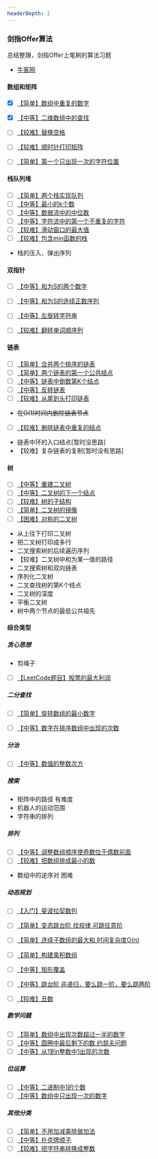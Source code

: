 ```yaml
---
headerDepth: 1
---
```


### 剑指Offer算法

总结整理，剑指Offer上笔刷的算法习题

- [牛客网](https://www.nowcoder.com/exam/oj/ta?tpId=13)

#### 数组和矩阵

 - [x] [【简单】数组中重复的数字](./数组和矩阵/duplicate.md)
 - [x] [【中等】二维数组中的查找](./数组和矩阵/find.md)
 - [ ] [【较难】替换空格](./数组和矩阵/replaceSpace.md)
 - [ ] [【较难】顺时针打印矩阵](./数组和矩阵/printMatrix.md)
 - [ ] [【简单】第一个只出现一次的字符位置](./数组和矩阵/firstNotRepeatingChar.md)


#### 栈队列堆

- [ ] [【简单】两个栈实现队列](./栈队列堆/stackToQueue.md)
- [ ] [【中等】最小的k个数](./栈队列堆/getLeastNumbersSolution.md)
- [ ] [【中等】数据流中的中位数](./栈队列堆/insertAndGetMedian.md)
- [ ] [【中等】字符流中的第一个不重复的字符](./栈队列堆/firstAppearingOnce.md)
- [ ] [【较难】滑动窗口的最大值](./栈队列堆/maxInWindows.md)
- [ ] [【较难】包含min函数的栈](./栈队列堆/getMinInJSStack.md)
- 栈的压入、弹出序列



#### 双指针

- [ ] [【中等】和为S的两个数字](./双指针/FindNumbersWithSum.js)
- [ ] [【中等】和为S的连续正数序列](./双指针/FindContinuousSequence.js)
- [ ] [【中等】左旋转字符串](./双指针/LeftRotateString.js)
- [ ] [【较难】翻转单词顺序列](./双指针/ReverseSentence.js)



#### 链表

- [ ] [【简单】合并两个排序的链表](./链表/Merge.js)
- [ ] [【简单】两个链表的第一个公共结点](./链表/FindFirstCommonNode.js)
- [ ] [【中等】链表中倒数第K个结点](./链表/FindKthToTail.js)
- [ ] [【中等】反转链表](./链表/ReverseList.js)
- [ ] [【较难】从尾到头打印链表](./链表/printListFromTailToHead.js)
- ~~在O(1)时间内删除链表节点~~
- [ ] [【较难】删除链表中重复的结点](./链表/deleteDuplication.js)
- 链表中环的入口结点[暂时没思路]
- 【较难】复杂链表的复制[暂时没有思路]



#### 树

- [ ] [【中等】重建二叉树](./树/reConstructBinaryTree.md)
- [ ] [【中等】二叉树的下一个结点](./树/getNext.md)
- [ ] [【较难】树的子结构](./树/hasSubtree.md)
- [ ] [【简单】二叉树的镜像](./树/mirror.md)
- [ ] [【困难】对称的二叉树](./树/isSymmetrical.md)
- 从上往下打印二叉树
- 把二叉树打印成多行
- 二叉搜索树的后续遍历序列
- 【较难】二叉树中和为某一值的路径
- 二叉搜索树和双向链表
- 序列化二叉树
- 二叉查找树的第K个结点
- 二叉树的深度
- 平衡二叉树
- 树中两个节点的最低公共祖先


#### 综合类型

##### 贪心思想

- 剪绳子
- [ ] [【LeetCode题目】股票的最大利润](./贪心思想/maxProfit.js)


##### 二分查找

- [ ] [【简单】旋转数组的最小数字](./二分查找/minNumberInRotateArray.md)
- [ ] [【中等】数字在排序数组中出现的次数](./二分查找/GetNumberOfK.md)


##### 分治

- [ ] [【中等】数值的整数次方](./分治/Power.js)


##### 搜索

- 矩阵中的路径 有难度
- 机器人的运动范围
- 字符串的排列


##### 排列

- [ ] [【中等】调整数组顺序使奇数位于偶数前面](./排列/reOrderArray.js)
- [ ] [【较难】把数组排成最小的数](./双指针/ReverseSentence.js)
- 数组中的逆序对 困难

##### 动态规划

- [ ] [【入门】斐波拉契数列](./动态规划/Fibonacci.js)
- [ ] [【简单】变态跳台阶 找规律 可跳任意阶](./动态规划/jumpFloorII.js)
- [ ] [【简单】连续子数组的最大和 时间复杂度O(n)](./动态规划/FindGreatestSumOfSubArray.js)
- [ ] [【简单】构建乘积数组](./动态规划/multiply.js)
- [ ] [【中等】矩形覆盖](./动态规划/rectCover.js)
- [ ] [【中等】跳台阶 非递归，要么跳一阶，要么跳两阶](./动态规划/jumpFloor.js)
- [ ] [【较难】丑数](./动态规划/GetUglyNumber_Solution.js)



##### 数学问题

- [ ] [【简单】数组中出现次数超过一半的数字](./数学/MoreThanHalfNum_Solution.js)
- [ ] [【中等】圆圈中最后剩下的数 约瑟夫问题](./数学/LastRemaining_Solution.js)
- [ ] [【中等】从1到n整数中1出现的次数](./数学/NumberOf1Between1AndN_Solution.js)

##### 位运算

- [ ] [【中等】二进制中1的个数](./位运算/NumberOf1.md)
- [ ] [【中等】数组中只出现一次的数字]()

##### 其他分类

- [ ] [【简单】不用加减乘除做加法](./其他相关/Add.md)
- [ ] [【中等】扑克牌顺子](./其他相关/IsContinuous.md)
- [ ] [【较难】把字符串转换成整数](./其他相关/StrToInt.md)